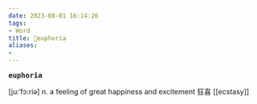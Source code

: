 ```yaml
---
date: 2023-08-01 16:14:26
tags: 
- Word
title: 📖euphoria
aliases: 
- 
---
```


<pre><strong>euphoria</strong></pre>

[ju:ˈfɔ:riə]
n. a feeling of great happiness and excitement 狂喜
[[ecstasy]]
